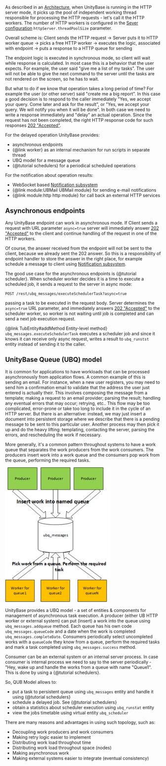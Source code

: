 ﻿As described in an [Architecture](/docs/architecture.html), when UnityBase is running in the HTTP server mode, it picks up the pool of independent working thread
responsible for processing the HTTP requests - let's call it the HTTP workers.
The number of HTTP workers is configured in the [Sever configuration](/models/UB/docson/index.html#../schemas/ubConfig.schema.json) `httpServer.threadPoolSize` parameter.

Overall scheme is:
    Client sends the HTTP request -> Server puts it to HTTP worker queue -> picks a free HTTP worker -> executes the logic,
 associated with endpoint -> puts a response to a HTTP queue for sending

The endpoint logic is executed in synchronous mode, so client will wait while response is calculated. In most case this is a behavior that the user expects.
For example, the user said "give me a list of my tasks".
The user will not be able to give the next command to the server until the tasks are not rendered on the screen, so he has to wait.

But what to do if we know that operation takes a long period of time? For example the user (or other server) said "create me a big report".
In this case a good decision is to respond to the caller immediately "Yes, we accept your query. Come later and ask for the result",
or "Yes, we accept your query. We will notify you when it will be done".
In both case we need to write a response immediately and "delay" an actual operation.
Since the request has not been completed, the right HTTP response code for such responses [202 "Accepted"].

For the delayed operation UnityBase provides:

   - asynchronous endpoints
   - {@link worker} as an internal mechanism for run scripts in separate thread
   - UBQ model for a message queue
   - {@tutorial schedulers} for a periodical scheduled operations

For the notification about operation results:

  - WebSocket based [Notification subsystem]
  - {@link module:UBMail UBMail module} for sending e-mail notifications
  - {@link module:http http module} for call back an external HTTP services

## Asynchronous endpoints
Any UnityBase endpoint can work in asynchronous mode. If Client sends a request with URL parameter `async=true`
server will immediately answer [202 "Accepted"] to the client and continue handling of the request in one of the HTTP workers.

Of course, the answer received from the endpoint will not be sent to the client, because we already sent the 202 answer.
So this is a responsibility of endpoint handler to store the answer in the right place, for example schedule
a message to client using [Notification subsystem].

The good use case for the asynchronous endpoints is {@tutorial scheduler}. When scheduler worker decides it is a time to execute
a scheduled job, it sends a request to the server in async mode:

    POST /rest/ubq_messages/executeSchedulerTask?async=true

passing a task to be executed in the request body. Server determines the `async=true` URL parameter, and immediately
answers [202 "Accepted"] to the scheduler worker, so worker is not waiting until job is completed and can send
a next job execution request.

{@link TubEntity#addMethod Entity-level method} `ubq_messages.executeSchedulerTask` executes a scheduler job
and since it knows it can receive only async request, writes a result to `ubq_runstst` entity instead of sending it
to the caller.

## UnityBase Queue (UBQ) model
It is common for applications to have workloads that can be processed asynchronously from application flows.
A common example of this is sending an email. For instance, when a new user registers, you may need to send him
a confirmation email to validate that the address the user just entered is actually their.
This involves composing the message from a template; making a request to an email provider; parsing the result;
handling any eventual errors that may occur; retrying, etc.. This flow may be too complicated, error-prone or take
too long to include it in the cycle of an HTTP server. But there is an alternative: instead, we may just insert
a document into persistent storage where we describe that there is a pending message to be sent to this particular user.
Another process may then pick it up and do the heavy lifting: templating, contacting the server, parsing the errors,
and rescheduling the work if necessary.

More generally, it's a common pattern throughout systems to have a work queue that separates the work producers from
the work consumers. The producers insert work into a work queue and the consumers pop work from the queue,
performing the required tasks.

<img src="img/ubQueue.png" alt="UnityBase queue schema">

UnityBase provides a UBQ model - a set of entities & components for management of asynchronous task execution.
A producer (either UB HTTP worker or external system) can put (insert) a work into the queue using `ubq_messages.addqueue`
method. Each queue has his own code `ubq_messages.queueCode` and a date when the work is completed `ubq_messages.completeDate`.
Consumers periodically select uncompleted works with a `queueCode` they know from a queue,  perform the required tasks
and mark a task completed using `ubq_messages.success` method.

Consumer can be an external system or an internal server process.
In case consumer is internal process we need to say to the server periodically - "Hey, wake up and handle the works from a
queue with name "Queue1". This is done by using a {@tutorial schedulers}.

So, QUB Model allows to:

 - put a task to persistent queue using `ubq_messages` entity and handle it using {@tutorial schedulers}
 - schedule a delayed job. See {@tutorial schedulers}
 - obtain a statistics about scheduler execution using `ubq_runstat` entity
 - view the jobs timetable using virtual entity `ubq_scheduler`


There are many reasons and advantages in using such topology, such as:

 - Decoupling work producers and work consumers
 - Making retry logic easier to implement
 - Distributing work load throughout time
 - Distributing work load throughout space (nodes)
 - Making asynchronous work
 - Making external systems easier to integrate (eventual consistency)



[202 "Accepted"]: https://httpstatuses.com/202
[Notification subsystem]: /api/server/#!/guide/message